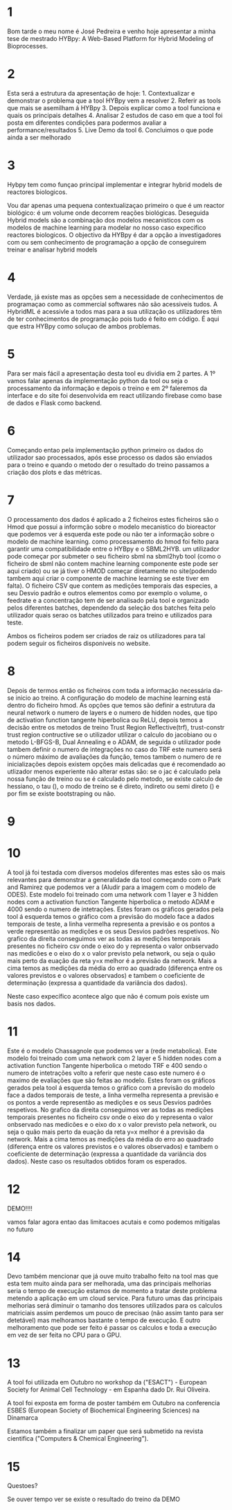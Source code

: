 
# 1
Bom tarde o meu nome é José Pedreira e venho hoje apresentar a minha tese de mestrado HYBpy: A Web-Based Platform for Hybrid Modeling of Bioprocesses.

# 2
Esta será a estrutura da apresentação de hoje: 
	1. Contextualizar e demonstrar o problema que a tool HYBpy vem a resolver
	2. Referir as tools que mais se asemilham á HYBpy 
	3. Depois explicar como a tool funciona e quais os principais detalhes
	4. Analisar 2 estudos de caso em que a tool foi posta em diferentes condições para podermos avaliar a performance/resultados
	5. Live Demo da tool
	6. Concluimos o que pode ainda a ser melhorado

# 3
Hybpy tem como funçao principal implementar e integrar hybrid models de reactores biologicos.

Vou dar apenas uma pequena contextualizaçao primeiro o que é um reactor biológico: é um volume onde decorrem reações biológicas. Deseguida Hybrid models são a  combinação dos modelos mecanisticos com os modelos de machine learning para modelar no nosso caso expecifico reactores biologicos. O objectivo da HYBpy é dar a opção a investigadores com ou sem conhecimento de programação a opção de conseguirem treinar e analisar hybrid models

# 4
Verdade, já existe mas as opções sem a necessidade de conhecimentos de programaçao como as commercial softwares não são acessiveis tudos.
A HybridML é acessivle a todos mas para a sua utilização os utilizadores têm de ter conhecimentos de programação pois tudo é feito em código. 
É aqui que estra HYBpy como soluçao de ambos problemas. 

# 5
Para ser mais fácil a apresentação desta tool eu dividia em 2 partes. A 1º vamos falar apenas da implementação python da tool ou seja o processamento da informação e depois o treino e em 2º faleremos da interface e do site foi desenvolvida em react utilizando firebase como base de dados e Flask como backend.

# 6
Começando entao pela implementação python primeiro os dados do utilizador sao processados, após esse processo os dados são enviados para o treino e quando o metodo der o resultado do treino passamos a criação dos plots e das métricas.

# 7
O processamento dos dados é aplicado a 2 ficheiros estes ficheiros são o Hmod que possui a informção sobre o modelo mecanistico do bioreactor  que podemos ver á esquerda este pode ou não ter a informação sobre o modelo de machine learning. como processamento do hmod foi feito para garantir uma compatibilidade entre o HYBpy e o SBML2HYB. um utilizador pode começar por submeter o seu ficheiro sbml na sbml2hyb tool (como o ficheiro de sbml não contem machine learning componente este pode ser aqui criado) ou se já tiver o HMOD começar diretamente no site(podendo tambem aqui criar o componente de machine learning se este tiver em falta). O ficheiro CSV que contem as medições temporais das especies, a seu Desvio padrão e outros elementos como por exemplo o volume, o feedrate e a concentração tem de ser analisado pela tool e organizado pelos diferentes batches, dependendo da seleção dos batches feita pelo utilizador  quais serao os batches utilizados para treino e utilizados para teste. 

Ambos os ficheiros podem ser criados de raiz os utilizadores para tal podem seguir os ficheiros disponiveis no website.

# 8
Depois de termos então os ficheiros com toda a informação necessária da-se inicio ao treino.
A configuração do modelo de machine learning está dentro do ficheiro hmod. As opções que temos são definir a estrutura da neural network o numero de layers e o numero de hidden nodes, que tipo de activation function tangente hiperbolica ou ReLU, depois temos a decisão entre os metodos de treino Trust Region Reflective(trf), trust-constr trust region contructive se o utilizador utilizar o calculo do jacobiano ou o metodo L-BFGS-B, Dual Annealing e o ADAM, de seguida o utilizador pode tambem definir o numero de integrações no caso do TRF este numero será o número máximo de avaliações da função, temos tambem o numero de re inicializações depois existem opções mais delicadas que é recomendado ao utlizador menos experiente não alterar estas são: se o jac é calculado pela nossa função de treino ou se é calculado pelo metodo, se existe calculo de hessiano, o tau (), o modo de treino se é direto, indireto ou semi direto () e por fim se existe bootstraping ou não.

# 9

# 10
A tool já foi testada com diversos modelos diferentes mas estes são os mais relevantes para demonstrar a generalidade da tool começando com o Park and Ramirez que podemos ver a (Aludir para a imagem com o modelo de ODES). Este modelo foi treinado com uma network com 1 layer e 3 hidden nodes com a activation function Tangente hiperbolica o metodo ADAM e 4000 sendo o numero de intetrações. Estes foram os gráficos gerados pela tool á esquerda temos o gráfico com a previsão do modelo face a dados temporais de teste, a linha vermelha representa a previsão e os pontos a verde representão as medições e os seus Desvios padrões respetivos. No grafico da direita conseguimos ver as todas as medições temporais presentes no ficheiro csv onde o eixo do y representa o valor onbservado nas medicões e o eixo do x o valor previsto pela network, ou seja o quão mais perto da euação da reta y=x melhor é a previsão da network. Mais a cima temos as medições da média do erro ao quadrado (diferença entre os valores previstos e o valores observados) e tambem o coeficiente de determinação (expressa a quantidade da variância dos dados). 

Neste caso expecífico acontece algo que não é comum pois existe um basis nos dados. 

# 11
Este é o modelo Chassagnole que podemos ver a (rede metabolica). Este modelo foi treinado com uma network com 2 layer e 5 hidden nodes com a activation function Tangente hiperbolica o metodo TRF e 400 sendo o numero de intetrações volto a referir que neste caso este numero é o maximo de evaliações que são feitas ao modelo. Estes foram os gráficos gerados pela tool á esquerda temos o gráfico com a previsão do modelo face a dados temporais de teste, a linha vermelha representa a previsão e os pontos a verde representão as medições e os seus Desvios padrões respetivos. No grafico da direita conseguimos ver as todas as medições temporais presentes no ficheiro csv onde o eixo do y representa o valor onbservado nas medicões e o eixo do x o valor previsto pela network, ou seja o quão mais perto da euação da reta y=x melhor é a previsão da network. Mais a cima temos as medições da média do erro ao quadrado (diferença entre os valores previstos e o valores observados) e tambem o coeficiente de determinação (expressa a quantidade da variância dos dados). Neste caso os resultados obtidos foram os esperados.

# 12
DEMO!!!!

vamos falar agora entao das limitacoes acutais e como podemos mitigalas no futuro
# 14
Devo também mencionar que já ouve muito trabalho feito na tool mas que esta tem muito ainda para ser melhorada, uma das principais melhorias seria o tempo de execução estamos de momento a tratar deste problema metendo a aplicação em um cloud service. Para futuro umas das principais melhorias será diminuir o tamanho dos tensores utilizados para os calculos matriciais assim perdemos um pouco de precisao (não assim tanto para ser detetável) mas melhoramos bastante o tempo de execução. E outro melhoramento que pode ser feito é passar os calculos e toda a execução em vez de ser feita no CPU para o GPU.

# 13
A tool foi utilizada em Outubro no workshop da ("ESACT") - European Society for Animal Cell Technology - em Espanha dado Dr. Rui Oliveira. 

A tool foi exposta em forma de poster também em Outubro na conferencia ESBES (European  Society of Biochemical Engineering Sciences) na Dinamarca

Estamos também a finalizar um paper que será submetido na revista cientifica ("Computers & Chemical Engineering").



# 15
Questoes? 

Se ouver tempo ver se existe o resultado do treino da DEMO


